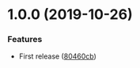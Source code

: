 # 1.0.0 (2019-10-26)


### Features

* First release ([80460cb](https://github.com/unlight/remark-package-dependencies/commit/80460cb64c02cd9bf0b593dc50e4322318950863))
